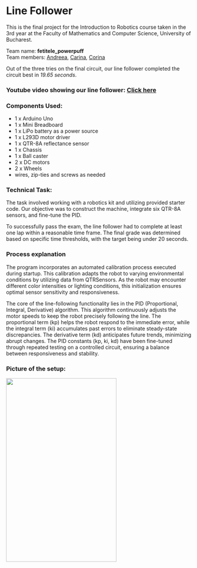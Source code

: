 # Line Follower
This is the final project for the Introduction to Robotics course taken in the 3rd year at the Faculty of Mathematics and Computer Science, University of Bucharest.

Team name: **fetitele_powerpuff**
<br>
Team members: [Andreea](https://github.com/AndriciucAndreeaCristina), [Carina](https://github.com/SaicuCarina), [Corina](https://github.com/corinagherasim)

Out of the three tries on the final circuit, our line follower completed the circuit best in *19.65 seconds*.

### Youtube video showing our line follower: <a href= "https://www.youtube.com/watch?v=s3lH5o4y6hk"> Click here </a>

### Components Used:

* 1 x Arduino Uno
* 1 x Mini Breadboard
* 1 x LiPo battery as a power source
* 1 x L293D motor driver
* 1 x QTR-8A reflectance sensor
* 1 x Chassis
* 1 x Ball caster
* 2 x DC motors
* 2 x Wheels
* wires, zip-ties and screws as needed

### Technical Task:
The task involved working with a robotics kit and utilizing provided starter code. Our objective was to construct the machine, integrate six QTR-8A sensors, and fine-tune the PID.

To successfully pass the exam, the line follower had to complete at least one lap within a reasonable time frame. The final grade was determined based on specific time thresholds, with the target being under 20 seconds.

### Process explanation
The program incorporates an automated calibration process executed during startup. This calibration adapts the robot to varying environmental conditions by utilizing data from QTRSensors. As the robot may encounter different color intensities or lighting conditions, this initialization ensures optimal sensor sensitivity and responsiveness.

The core of the line-following functionality lies in the PID (Proportional, Integral, Derivative) algorithm. This algorithm continuously adjusts the motor speeds to keep the robot precisely following the line. The proportional term (kp) helps the robot respond to the immediate error, while the integral term (ki) accumulates past errors to eliminate steady-state discrepancies. The derivative term (kd) anticipates future trends, minimizing abrupt changes. The PID constants (kp, ki, kd) have been fine-tuned through repeated testing on a controlled circuit, ensuring a balance between responsiveness and stability.

### Picture of the setup:
<img src = "https://github.com/corinagherasim/LineFollower/assets/94368761/06eb2dd3-65b9-41da-98e2-f19109bf32e8" width="300" height="500">
